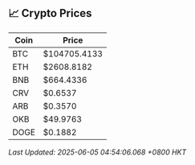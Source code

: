 ## 📈 Crypto Prices

| Coin | Price |
| ---- | ----- |
| BTC | $104705.4133 |
| ETH | $2608.8182 |
| BNB | $664.4336 |
| CRV | $0.6537 |
| ARB | $0.3570 |
| OKB | $49.9763 |
| DOGE | $0.1882 |

_Last Updated: 2025-06-05 04:54:06.068 +0800 HKT_
